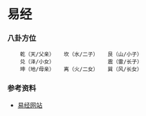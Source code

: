 # 易经

### 八卦方位

```
    乾（天/父亲）   坎（水/二子）   艮（山/小子）
    兑（泽/小女）                 震（雷/长子）
    坤（地/母亲）   离（火/二女）   巽（风/长女）
```


### 参考资料

* [易经网站](https://yijing.5000yan.com/64gua/)